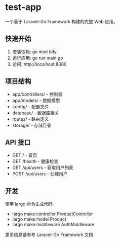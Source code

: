 # test-app

一个基于 Laravel-Go Framework 构建的完整 Web 应用。

## 快速开始

1. 安装依赖: go mod tidy
2. 运行应用: go run main.go
3. 访问: http://localhost:8080

## 项目结构

- app/controllers/ - 控制器
- app/models/ - 数据模型
- config/ - 配置文件
- database/ - 数据库相关
- routes/ - 路由定义
- storage/ - 存储目录

## API 接口

- GET / - 首页
- GET /health - 健康检查
- GET /api/users - 获取用户列表
- POST /api/users - 创建用户

## 开发

使用 largo 命令生成代码:
- largo make:controller ProductController
- largo make:model Product
- largo make:middleware AuthMiddleware

更多信息请参考 Laravel-Go Framework 文档